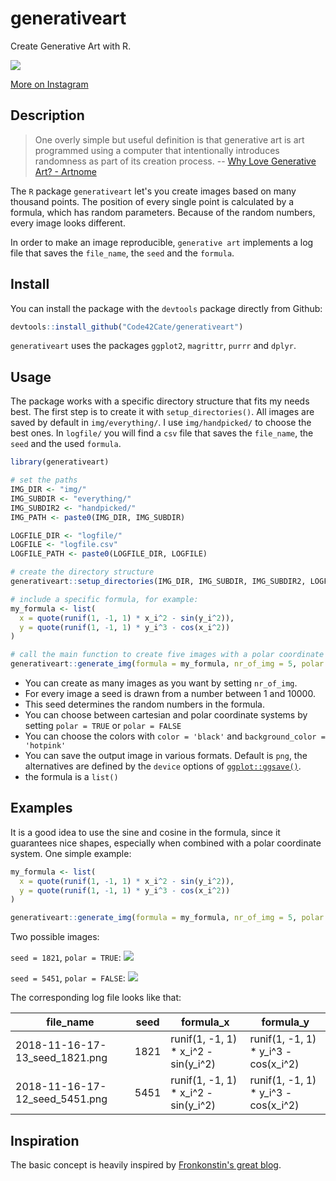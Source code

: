 # generativeart

Create Generative Art with R.

![](img/generativeart.png)

[More on Instagram](https://www.instagram.com/cutterkom/)

## Description

> One overly simple but useful definition is that generative art is art programmed using a computer that intentionally introduces randomness as part of its creation process.
-- [Why Love Generative Art? - Artnome](https://www.artnome.com/news/2018/8/8/why-love-generative-art)

The `R` package `generativeart` let's you create images based on many thousand points.
The position of every single point is calculated by a formula, which has random parameters.
Because of the random numbers, every image looks different.

In order to make an image reproducible, `generative art` implements a log file that saves the `file_name`, the `seed` and the `formula`.

## Install

You can install the package with the `devtools` package directly from Github:

```r
devtools::install_github("Code42Cate/generativeart")
```

`generativeart` uses the packages `ggplot2`, `magrittr`, `purrr` and `dplyr`.

## Usage

The package works with a specific directory structure that fits my needs best.
The first step is to create it with `setup_directories()`.
All images are saved by default in `img/everything/`. I use `img/handpicked/` to choose the best ones.
In `logfile/` you will find a `csv` file that saves the `file_name`, the `seed` and the used `formula`.

```r
library(generativeart)

# set the paths
IMG_DIR <- "img/"
IMG_SUBDIR <- "everything/"
IMG_SUBDIR2 <- "handpicked/"
IMG_PATH <- paste0(IMG_DIR, IMG_SUBDIR)

LOGFILE_DIR <- "logfile/"
LOGFILE <- "logfile.csv"
LOGFILE_PATH <- paste0(LOGFILE_DIR, LOGFILE)

# create the directory structure
generativeart::setup_directories(IMG_DIR, IMG_SUBDIR, IMG_SUBDIR2, LOGFILE_DIR)

# include a specific formula, for example:
my_formula <- list(
  x = quote(runif(1, -1, 1) * x_i^2 - sin(y_i^2)),
  y = quote(runif(1, -1, 1) * y_i^3 - cos(x_i^2))
)

# call the main function to create five images with a polar coordinate system
generativeart::generate_img(formula = my_formula, nr_of_img = 5, polar = TRUE, filetype = "png", color = "black", background_color = "white")

```

* You can create as many images as you want by setting `nr_of_img`.
* For every image a seed is drawn from a number between 1 and 10000.
* This seed determines the random numbers in the formula.
* You can choose between cartesian and polar coordinate systems by setting `polar = TRUE` or `polar = FALSE`
* You can choose the colors with `color = 'black'` and `background_color = 'hotpink'`
* You can save the output image in various formats.
Default is `png`, the alternatives are defined by the `device` options of [`ggplot::ggsave()`](https://ggplot2.tidyverse.org/reference/ggsave.html).
* the formula is a `list()`

## Examples

It is a good idea to use the sine and cosine in the formula, since it guarantees nice shapes, especially when combined with a polar coordinate system. One simple example:

```r
my_formula <- list(
  x = quote(runif(1, -1, 1) * x_i^2 - sin(y_i^2)),
  y = quote(runif(1, -1, 1) * y_i^3 - cos(x_i^2))
)

generativeart::generate_img(formula = my_formula, nr_of_img = 5, polar = TRUE, color = "black", background_color = "white")

```

Two possible images:

`seed = 1821`, `polar = TRUE`:
![](img/2018-11-16-17-13_seed_1821.png)

`seed = 5451`, `polar = FALSE`:
![](img/2018-11-16-17-12_seed_5451.png)

The corresponding log file looks like that:

| file_name                      | seed | formula_x                            | formula_y                            | 
|--------------------------------|------|--------------------------------------|--------------------------------------| 
| 2018-11-16-17-13_seed_1821.png | 1821 | runif(1, -1, 1) * x_i^2 - sin(y_i^2) | runif(1, -1, 1) * y_i^3 - cos(x_i^2) | 
| 2018-11-16-17-12_seed_5451.png | 5451 | runif(1, -1, 1) * x_i^2 - sin(y_i^2) | runif(1, -1, 1) * y_i^3 - cos(x_i^2) | 


## Inspiration

The basic concept is heavily inspired by [Fronkonstin's great blog](https://fronkonstin.com/).
